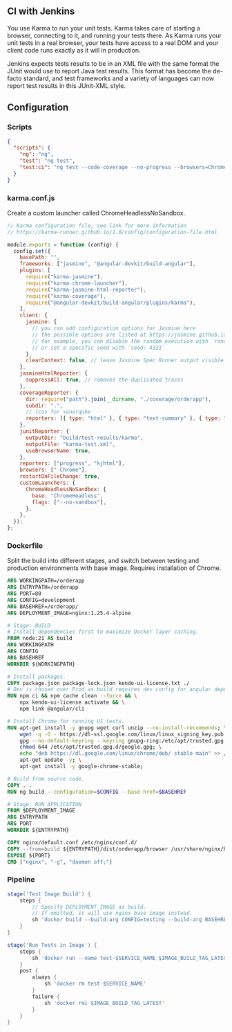 ## CI with Jenkins

You use Karma to run your unit tests. Karma takes care of starting a browser, connecting to it, and running your tests there. As Karma runs your unit tests in a real browser, your tests have access to a real DOM and your client code runs exactly as it will in production.

Jenkins expects tests results to be in an XML file with the same format the JUnit would use to report Java test results. This format has become the de-facto standard, and test frameworks and a variety of languages can now report test results in this JUnit-XML style.

## Configuration

### Scripts

```json
{
  "scripts": {
    "ng": "ng",
    "test": "ng test",
    "test:ci": "ng test --code-coverage --no-progress --browsers=ChromeHeadlessNoSandbox --watch=false"
  }
}
```

### karma.conf.js

Create a custom launcher called ChromeHeadlessNoSandbox.

```js
// Karma configuration file, see link for more information
// https://karma-runner.github.io/1.0/config/configuration-file.html

module.exports = function (config) {
  config.set({
    basePath: "",
    frameworks: ["jasmine", "@angular-devkit/build-angular"],
    plugins: [
      require("karma-jasmine"),
      require("karma-chrome-launcher"),
      require("karma-jasmine-html-reporter"),
      require("karma-coverage"),
      require("@angular-devkit/build-angular/plugins/karma"),
    ],
    client: {
      jasmine: {
        // you can add configuration options for Jasmine here
        // the possible options are listed at https://jasmine.github.io/api/edge/Configuration.html
        // for example, you can disable the random execution with `random: false`
        // or set a specific seed with `seed: 4321`
      },
      clearContext: false, // leave Jasmine Spec Runner output visible in browser
    },
    jasmineHtmlReporter: {
      suppressAll: true, // removes the duplicated traces
    },
    coverageReporter: {
      dir: require("path").join(__dirname, "./coverage/orderapp"),
      subdir: ".",
      // lcov for sonarqube
      reporters: [{ type: "html" }, { type: "text-summary" }, { type: "lcov" }],
    },
    junitReporter: {
      outputDir: "build/test-results/karma",
      outputFile: "karma-test.xml",
      useBrowserName: true,
    },
    reporters: ["progress", "kjhtml"],
    browsers: [" Chrome"],
    restartOnFileChange: true,
    customLaunchers: {
      ChromeHeadlessNoSandbox: {
        base: "ChromeHeadless",
        flags: ["--no-sandbox"],
      },
    },
  });
};
```

### Dockerfile

Split the build into different stages, and switch between testing and production environments with base image. Requires installation of Chrome.

```dockerfile
ARG WORKINGPATH=/orderapp
ARG ENTRYPATH=/orderapp
ARG PORT=80
ARG CONFIG=development
ARG BASEHREF=/orderapp/
ARG DEPLOYMENT_IMAGE=nginx:1.25.4-alpine

# Stage: BUILD
# Install dependencies first to maximize Docker layer caching.
FROM node:21 AS build
ARG WORKINGPATH
ARG CONFIG
ARG BASEHREF
WORKDIR ${WORKINGPATH}

# Install packages.
COPY package.json package-lock.json kendo-ui-license.txt ./
# Dev is chosen over Prod as build requires dev config for angular dependencies.
RUN npm ci && npm cache clean --force && \
    npx kendo-ui-license activate && \
    npm link @angular/cli

# Install Chrome for running UI tests.
RUN apt-get install -y gnupg wget curl unzip --no-install-recommends; \
    wget -q -O - https://dl-ssl.google.com/linux/linux_signing_key.pub | \
    gpg --no-default-keyring --keyring gnupg-ring:/etc/apt/trusted.gpg.d/google.gpg --import; \
    chmod 644 /etc/apt/trusted.gpg.d/google.gpg; \
    echo "deb https://dl.google.com/linux/chrome/deb/ stable main" >> /etc/apt/sources.list.d/google.list; \
    apt-get update -y; \
    apt-get install -y google-chrome-stable;

# Build from source code.
COPY . .
RUN ng build --configuration=$CONFIG --base-href=$BASEHREF

# Stage: RUN APPLICATION
FROM $DEPLOYMENT_IMAGE
ARG ENTRYPATH
ARG PORT
WORKDIR ${ENTRYPATH}

COPY nginx/default.conf /etc/nginx/conf.d/
COPY --from=build ${ENTRYPATH}/dist/orderapp/browser /usr/share/nginx/html/orderapp
EXPOSE ${PORT}
CMD ["nginx", "-g", "daemon off;"]
```

### Pipeline

```groovy
stage('Test Image Build') {
    steps {
        // Specify DEPLOYMENT_IMAGE as build.
        // If omitted, it will use nginx base image instead.
        sh 'docker build --build-arg CONFIG=testing --build-arg BASEHREF=$BASEHREF --build-arg DEPLOYMENT_IMAGE=build -t $IMAGE_BUILD_TAG_LATEST .'
    }
}

stage('Run Tests in Image') {
    steps {
        sh 'docker run --name test-$SERVICE_NAME $IMAGE_BUILD_TAG_LATEST npm run test:ci'
    }
    post {
        always {
            sh 'docker rm test-$SERVICE_NAME'
        }
        failure {
            sh 'docker rmi $IMAGE_BUILD_TAG_LATEST'
        }
    }
}
```
